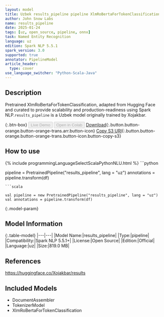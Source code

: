 ```yaml
---
layout: model
title: Uzbek results_pipeline pipeline XlmRoBertaForTokenClassification from Xojakbar
author: John Snow Labs
name: results_pipeline
date: 2025-01-24
tags: [uz, open_source, pipeline, onnx]
task: Named Entity Recognition
language: uz
edition: Spark NLP 5.5.1
spark_version: 3.0
supported: true
annotator: PipelineModel
article_header:
  type: cover
use_language_switcher: "Python-Scala-Java"
---
```


## Description

Pretrained XlmRoBertaForTokenClassification, adapted from Hugging Face and curated to provide scalability and production-readiness using Spark NLP.`results_pipeline` is a Uzbek model originally trained by Xojakbar.

{:.btn-box}
<button class="button button-orange" disabled>Live Demo</button>
<button class="button button-orange" disabled>Open in Colab</button>
[Download](https://s3.amazonaws.com/auxdata.johnsnowlabs.com/public/models/results_pipeline_uz_5.5.1_3.0_1737679850612.zip){:.button.button-orange.button-orange-trans.arr.button-icon}
[Copy S3 URI](s3://auxdata.johnsnowlabs.com/public/models/results_pipeline_uz_5.5.1_3.0_1737679850612.zip){:.button.button-orange.button-orange-trans.button-icon.button-copy-s3}

## How to use



<div class="tabs-box" markdown="1">
{% include programmingLanguageSelectScalaPythonNLU.html %}
```python

pipeline = PretrainedPipeline("results_pipeline", lang = "uz")
annotations =  pipeline.transform(df)   

```
```scala

val pipeline = new PretrainedPipeline("results_pipeline", lang = "uz")
val annotations = pipeline.transform(df)

```
</div>

{:.model-param}
## Model Information

{:.table-model}
|---|---|
|Model Name:|results_pipeline|
|Type:|pipeline|
|Compatibility:|Spark NLP 5.5.1+|
|License:|Open Source|
|Edition:|Official|
|Language:|uz|
|Size:|819.0 MB|

## References

https://huggingface.co/Xojakbar/results

## Included Models

- DocumentAssembler
- TokenizerModel
- XlmRoBertaForTokenClassification